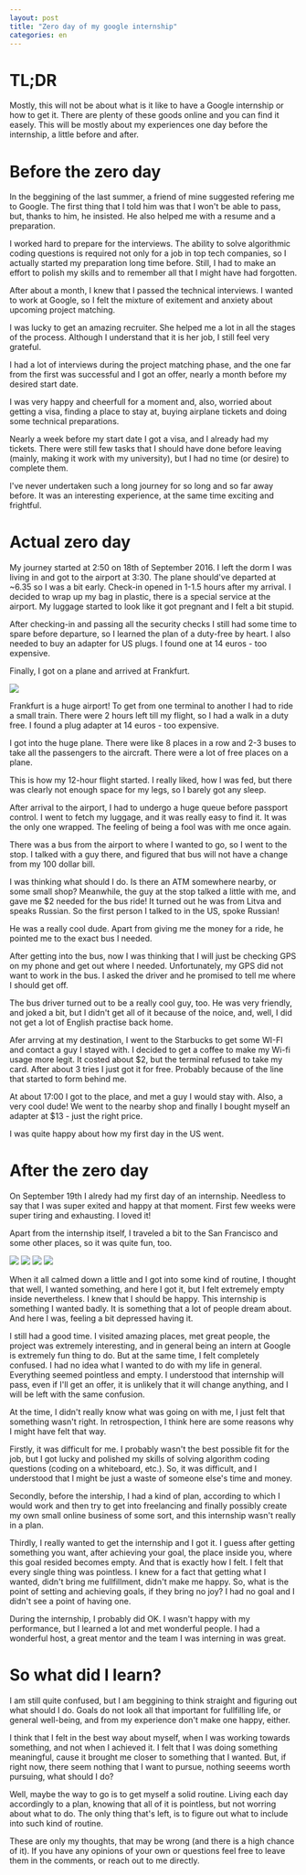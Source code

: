 ```yaml
---
layout: post
title: "Zero day of my google internship"
categories: en
---
```



TL;DR
=====

Mostly, this will not be about what is it like to have a Google internship or how to get it. There are plenty of these
goods online and you can find it easely. This will be mostly about my experiences one day before the internship, a
little before and after.

Before the zero day
===================

In the beggining of the last summer, a friend of mine suggested refering me to Google. The first thing that I told him
was that I won't be able to pass, but, thanks to him, he insisted. He also helped me with a resume and a preparation.

I worked hard to prepare for the interviews. The ability to solve algorithmic coding questions is required not only for
a job in top tech companies, so I actually started my preparation long time before. Still, I had to make an effort to
polish my skills and to remember all that I might have had forgotten.

After about a month, I knew that I passed the technical interviews. I wanted to work at Google, so I felt the mixture of
exitement and anxiety about upcoming project matching.

I was lucky to get an amazing recruiter. She helped me a lot in all the stages of the process. Although I understand
that it is her job, I still feel very grateful.

I had a lot of interviews during the project matching phase, and the one far from the first was successful and I got an
offer, nearly a month before my desired start date.

I was very happy and cheerfull for a moment and, also, worried about getting a visa, finding a place to stay at, buying
airplane tickets and doing some technical preparations.

Nearly a week before my start date I got a visa, and I already had my tickets. There were still few tasks that I
should have done before leaving (mainly, making it work with my university), but I had no time (or desire) to complete
them.

I've never undertaken such a long journey for so long and so far away before. It was an interesting experience, at the
same time exciting and frightful.

Actual zero day
===============

My journey started at 2:50 on 18th of September 2016. I left the dorm I was living in and got to the airport at 3:30.
The plane should've departed at ~6.35 so I was a bit early. Check-in opened in 1-1.5 hours after my arrival. I decided
to wrap up my bag in plastic, there is a special service at the airport. My luggage started to look like it got pregnant
and I felt a bit stupid.

After checking-in and passing all the security checks I still had some time to spare before departure, so I learned the
plan of a duty-free by heart. I also needed to buy an adapter for US plugs. I found one at 14 euros - too expensive.

Finally, I got on a plane and arrived at Frankfurt.

![](/images/zero-airplane.jpg)

Frankfurt is a huge airport! To get from one terminal to another I had to ride a small train. There were 2 hours left till my
flight, so I had a walk in a duty free. I found a plug adapter at 14 euros - too expensive.

I got into the huge plane. There were like 8 places in a row and 2-3 buses to take all the passengers to the aircraft.
There were a lot of free places on a plane.

This is how my 12-hour flight started. I really liked, how I was fed, but there was clearly not enough space for my
legs, so I barely got any sleep.

After arrival to the airport, I had to undergo a huge queue before passport control. I went to fetch my luggage, and it
was really easy to find it. It was the only one wrapped. The feeling of being a fool was with me once again.

There was a bus from the airport to where I wanted to go, so I went to the stop. I talked with a guy there, and
figured that bus will not have a change from my 100 dollar bill.

I was thinking what should I do. Is there an ATM somewhere nearby, or some small shop? Meanwhile, the guy at the stop
talked a little with me, and gave me $2 needed for the bus ride! It turned out he was from Litva and speaks Russian. So
the first person I talked to in the US, spoke Russian!

He was a really cool dude. Apart from giving me the money for a ride, he pointed me to the exact bus I needed.

After getting into the bus, now I was thinking that I will just be checking GPS on my phone and get out where I needed.
Unfortunately, my GPS did not want to work in the bus. I asked the driver and he promised to tell me where I should get
off.

The bus driver turned out to be a really cool guy, too. He was very friendly, and joked a bit, but I didn't get all of
it because of the noice, and, well, I did not get a lot of English practise back home.

Afer arrving at my destination, I went to the Starbucks to get some WI-FI and contact a guy I stayed with. I decided to
get a coffee to make my Wi-fi usage more legit. It costed about $2, but the terminal refused to take my card. After
about 3 tries I just got it for free. Probably because of the line that started to form behind me.

At about 17:00 I got to the place, and met a guy I would stay with. Also, a very cool dude! We went to the nearby shop
and finally I bought myself an adapter at $13 - just the right price.

I was quite happy about how my first day in the US went.

After the zero day
==================

On September 19th I alredy had my first day of an internship. Needless to say that I was super exited and happy at that
moment. First few weeks were super tiring and exhausting. I loved it!

Apart from the internship itself, I traveled a bit to the San Francisco and some other places, so it was quite fun, too.

![](/images/zero-bridge.jpg)
![](/images/zero-park.jpg)
![](/images/zero-view.jpg)
![](/images/zero-yose.jpg)

When it all calmed down a little and I got into some kind of routine, I thought that well, I wanted something, and
here I got it, but I felt extremely empty inside nevertheless. I knew that I should be happy. This internship is
something I wanted badly. It is something that a lot of people dream about. And here I was, feeling a bit depressed
having it.

I still had a good time. I visited amazing places, met great people, the project was extremely interesting, and in
general being an intern at Google is extremely fun thing to do. But at the same time, I felt completely confused. I
had no idea what I wanted to do with my life in general. Everything seemed pointless and empty. I understood that
internship will pass, even if I'll get an offer, it is unlikely that it will change anything, and I will be left with
the same confusion.

At the time, I didn't really know what was going on with me, I just felt that something wasn't right. In retrospection,
I think here are some reasons why I might have felt that way.

Firstly, it was difficult for me. I probably wasn't the best possible fit for the job, but I got lucky and polished my
skills of solving algorithm coding questions (coding on a whiteboard, etc.). So, it was difficult, and I understood that
I might be just a waste of someone else's time and money.

Secondly, before the intership, I had a kind of plan, according to which I would work and then try to get into
freelancing and finally possibly create my own small online business of some sort, and this internship wasn't really in
a plan.

Thirdly, I really wanted to get the internship and I got it. I guess after getting something you want, after achieving
your goal, the place inside you, where this goal resided becomes empty. And that is exactly how I felt. I felt that
every single thing was pointless. I knew for a fact that getting what I wanted, didn't bring me fullfillment, didn't
make me happy. So, what is the point of setting and achieving goals, if they bring no joy? I had no goal and I didn't
see a point of having one.

During the internship, I probably did OK. I wasn't happy with my performance, but I learned a lot and met wonderful
people. I had a wonderful host, a great mentor and the team I was interning in was great.

So what did I learn?
====================

I am still quite confused, but I am beggining to think straight and figuring out what should I do. Goals do not look all
that important for fullfilling life, or general well-being, and from my experience don't make one happy, either.

I think that I felt in the best way about myself, when I was working towards something, and not when I achieved it. I
felt that I was doing something meaningful, cause it brought me closer to something that I wanted. But, if right now,
there seem nothing that I want to pursue, nothing seeems worth pursuing, what should I do?

Well, maybe the way to go is to get myself a solid routine. Living each day accordingly to a plan, knowing that all of
it is pointless, but not worring about what to do. The only thing that's left, is to figure out what to include into
such kind of routine.

These are only my thoughts, that may be wrong (and there is a high chance of it). If you have any opinions of your own
or questions feel free to leave them in the comments, or reach out to me directly.
